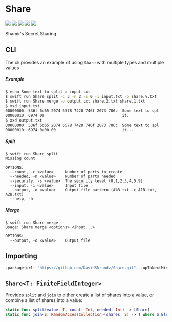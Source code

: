 # Share

[![](https://img.shields.io/badge/Swift-4.2-orange.svg)][1]
[![](https://img.shields.io/badge/os-macOS%20|%20Linux-lightgray.svg)][1]
[![](https://travis-ci.com/DavidSkrundz/Share.svg?branch=master)][2]
[![](https://codebeat.co/badges/3a65d86f-2c2e-4c74-ac69-831d95e34b90)][3]
[![](https://codecov.io/gh/DavidSkrundz/Share/branch/master/graph/badge.svg)][4]

[1]: https://swift.org/download/#releases
[2]: https://travis-ci.com/DavidSkrundz/Share
[3]: https://codebeat.co/projects/github-com-davidskrundz-share-master
[4]: https://codecov.io/gh/DavidSkrundz/Share

Shamir's Secret Sharing

## CLI

The cli provides an example of using `Share` with multiple types and multiple values

##### Example

```Bash
$ echo Some text to split > input.txt
$ swift run Share split -c 3 -n 2 -s 0 -i input.txt -o share.%.txt
$ swift run Share merge -o output.txt share.2.txt share.1.txt
$ xxd input.txt
00000000: 536f 6d65 2074 6578 7420 746f 2073 706c  Some text to spl
00000010: 6974 0a                                  it.
$ xxd output.txt
00000000: 536f 6d65 2074 6578 7420 746f 2073 706c  Some text to spl
00000010: 6974 0a00 00                             it...
```

##### Split

```
$ swift run Share split
Missing count

OPTIONS:
  --count, -c <value>     Number of parts to create
  --needed, -n <value>    Number of parts needed
  --security, -s <value>  The security level (0,1,2,3,4,5,9)
  --input, -i <value>     Input file
  --output, -o <value>    Output file pattern (A%B.txt -> A1B.txt, A2B.txt)
  --help, -h 
```

##### Merge

```
$ swift run Share merge
Usage: Share merge <options> <input...>

OPTIONS:
  --output, -o <value>    Output file
```

## Importing

```Swift
.package(url: "https://github.com/DavidSkrundz/Share.git", .upToNextMinor(from: "1.0.0"))
```

## `Share<T: FiniteFieldInteger>`

Provides `split` and `join` to either create a list of shares into a value, or combine a list of shares into a value:

```Swift
static func split(value: T, count: Int, needed: Int) -> [Share]
static func join<S: RandomAccessCollection>(shares: S) -> T where S.Element == Share, S.Index == Int
```
